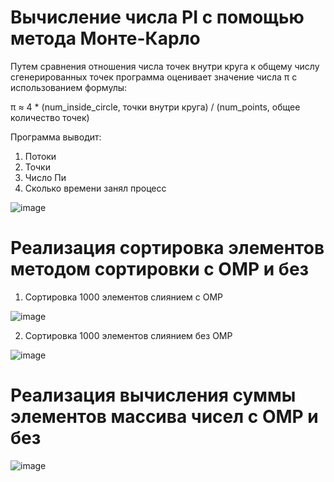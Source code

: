 # Вычисление числа PI c помощью метода Монте-Карло

Путем сравнения отношения числа точек внутри круга к общему числу сгенерированных точек программа оценивает значение числа π с использованием формулы:

π ≈ 4 * (num_inside_circle, точки внутри круга) / (num_points, общее количество точек)

Программа выводит:

1. Потоки
2. Точки
3. Число Пи
4. Сколько времени занял процесс

![image](https://github.com/moodestroyer/lab4_opv/assets/82328325/a126d8c1-395e-459a-a478-b89fe81f24f1)


# Реализация сортировка элементов методом сортировки с OMP и без

1. Сортировка 1000 элементов слиянием с OMP

![image](https://github.com/moodestroyer/lab4_opv/assets/82328325/2868e658-9ca8-49d3-a715-3994750f8990)

2. Сортировка 1000 элементов слиянием без OMP

![image](https://github.com/moodestroyer/lab4_opv/assets/82328325/5e75ec99-989d-4e11-8fd3-01604997bb93)

# Реализация вычисления суммы элементов массива чисел с OMP и без

![image](https://github.com/moodestroyer/lab4_opv/assets/82328325/4cf458f0-e13f-4ec8-a314-b9ea220cb5c4)


